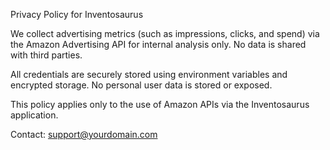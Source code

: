Privacy Policy for Inventosaurus

We collect advertising metrics (such as impressions, clicks, and spend) via the Amazon Advertising API for internal analysis only. 
No data is shared with third parties.

All credentials are securely stored using environment variables and encrypted storage.
No personal user data is stored or exposed.

This policy applies only to the use of Amazon APIs via the Inventosaurus application.

Contact: support@yourdomain.com
